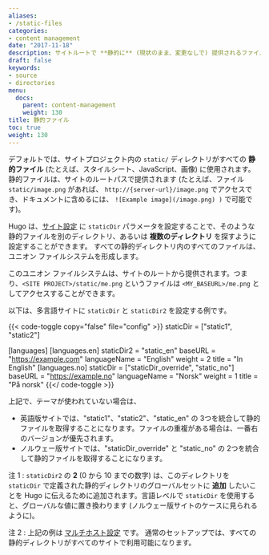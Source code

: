 ```yaml
---
aliases:
- /static-files
categories:
- content management
date: "2017-11-18"
description: サイトルートで **静的に** (現状のまま、変更なしで) 提供されるファイル。
draft: false
keywords:
- source
- directories
menu:
  docs:
    parent: content-management
    weight: 130
title: 静的ファイル
toc: true
weight: 130
---
```


デフォルトでは、サイトプロジェクト内の `static/` ディレクトリがすべての **静的ファイル** (たとえば、スタイルシート、JavaScript、画像) に使用されます。
静的ファイルは、サイトのルートパスで提供されます (たとえば、ファイル `static/image.png` があれば、 `http://{server-url}/image.png` でアクセスでき、ドキュメントに含めるには、 `![Example image](/image.png) )` で可能です)。

Hugo は、[サイト設定][site config] に `staticDir` パラメータを設定することで、そのような静的ファイルを別のディレクトリ、あるいは **複数のディレクトリ** を探すように設定することができます。 すべての静的ディレクトリ内のすべてのファイルは、ユニオン ファイルシステムを形成します。

このユニオン ファイルシステムは、サイトのルートから提供されます。つまり、`<SITE PROJECT>/static/me.png` というファイルは `<MY_BASEURL>/me.png` としてアクセスすることができます。

以下は、多言語サイトに `staticDir` と `staticDir2` を設定する例です。

{{< code-toggle copy="false" file="config" >}}
staticDir = ["static1", "static2"]

[languages]
[languages.en]
staticDir2 = "static_en"
baseURL = "https://example.com"
languageName = "English"
weight = 2
title = "In English"
[languages.no]
staticDir = ["staticDir_override", "static_no"]
baseURL = "https://example.no"
languageName = "Norsk"
weight = 1
title = "På norsk"
{{</ code-toggle >}}

上記で、テーマが使われていない場合は、

- 英語版サイトでは、"static1"、"static2"、"static_en" の 3つを統合して静的ファイルを取得することになります。ファイルの重複がある場合は、一番右のバージョンが優先されます。
- ノルウェー版サイトでは、"staticDir_override" と "static_no" の 2つを統合して静的ファイルを取得することになります。

注 1
: `staticDir2` の **2** (0 から 10 までの数字) は、このディレクトリを `staticDir` で定義された静的ディレクトリのグローバルセットに **追加** したいことを Hugo に伝えるために追加されます。言語レベルで `staticDir` を使用すると、グローバルな値に置き換わります (ノルウェー版サイトのケースに見られるように)。

注 2
: 上記の例は [マルチホスト設定][multihost setup] です。 通常のセットアップでは、すべての静的ディレクトリがすべてのサイトで利用可能になります。

[site config]: /getting-started/configuration/#all-configuration-settings
[multihost setup]: /content-management/multilingual/#configure-multilingual-multihost
